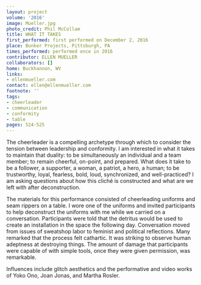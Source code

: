 ```yaml
---
layout: project
volume: '2016'
image: Mueller.jpg
photo_credit: Phil McCollam
title: WHAT IT TAKES
first_performed: first performed on December 2, 2016
place: Bunker Projects, Pittsburgh, PA
times_performed: performed once in 2016
contributor: ELLEN MUELLER
collaborators: []
home: Buckhannon, WV
links:
- ellenmueller.com
contact: ellen@ellenmueller.com
footnote: ''
tags:
- cheerleader
- communication
- conformity
- table
pages: 524-525
---
```


The cheerleader is a compelling archetype through which to consider the tension between leadership and conformity. I am interested in what it takes to maintain that duality: to be simultaneously an individual and a team member; to remain cheerful, on-point, and prepared. What does it take to be a follower, a supporter, a woman, a patriot, a hero, a human; to be trustworthy, loyal, fearless, bold, loud, synchronized, and well-practiced? I am asking questions about how this cliché is constructed and what are we left with after deconstruction.

The materials for this performance consisted of cheerleading uniforms and seam rippers on a table. I wore one of the uniforms and invited participants to help deconstruct the uniforms with me while we carried on a conversation. Participants were told that the detritus would be used to create an installation in the space the following day. Conversation moved from issues of sweatshop labor to feminist and political reflections. Many remarked that the process felt cathartic. It was striking to observe human adeptness at destroying things. The amount of damage that participants were capable of with simple tools, once they were given permission, was remarkable.

Influences include glitch aesthetics and the performative and video works of Yoko Ono, Joan Jonas, and Martha Rosler.
